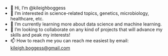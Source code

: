 - 👋 Hi, I’m @kileighboggess
- 👀 I’m interested in science-related topics, genetics, microbiology, healthcare, etc.
- 🌱 I’m currently learning more about data science and machine learning.
- 💞️ I’m looking to collaborate on any kind of projects that will advance my skills and peak my interests!
- 📫 How to reach me you can reach me easiest by email: kileigh.boggess@gmail.com

<!---
kileighboggess/kileighboggess is a ✨ special ✨ repository because its `README.md` (this file) appears on your GitHub profile.
You can click the Preview link to take a look at your changes.
--->
